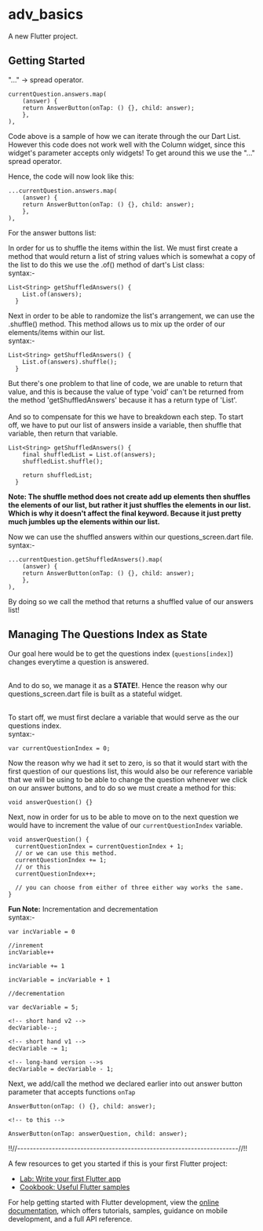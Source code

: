 # adv_basics

A new Flutter project.

## Getting Started

"..." -> spread operator.

```
currentQuestion.answers.map(
    (answer) {
    return AnswerButton(onTap: () {}, child: answer);
    },
),
```

Code above is a sample of how we can iterate through the our Dart List. However this code does not work well with the Column widget, since this widget's parameter accepts only widgets! To get around this we use the "..." spread operator.

Hence, the code will now look like this:

```
...currentQuestion.answers.map(
    (answer) {
    return AnswerButton(onTap: () {}, child: answer);
    },
),
```

For the answer buttons list:

In order for us to shuffle the items within the list. We must first create a method that would return a list of string values which is somewhat a copy of the list to do this we use the .of() method of dart's List class: <br>
syntax:- <br>

```
List<String> getShuffledAnswers() {
    List.of(answers);
  }
```

Next in order to be able to randomize the list's arrangement, we can use the .shuffle() method. This method allows us to mix up the order of our elements/items within our list. <br>
syntax:- <br>

```
List<String> getShuffledAnswers() {
    List.of(answers).shuffle();
  }
```

But there's one problem to that line of code, we are unable to return that value, and this is because the value of type 'void' can't be returned from the method 'getShuffledAnswers' because it has a return type of 'List<String>'.
<br>
<br>
And so to compensate for this we have to breakdown each step. To start off, we have to put our list of answers inside a variable, then shuffle that variable, then return that variable.<br>

```
List<String> getShuffledAnswers() {
    final shuffledList = List.of(answers);
    shuffledList.shuffle();

    return shuffledList;
  }

```

**Note: The shuffle method does not create add up elements then shuffles the elements of our list, but rather it just shuffles the elements in our list. Which is why it doesn't affect the final keyword. Because it just pretty much jumbles up the elements within our list.**

Now we can use the shuffled answers within our questions_screen.dart file. <br>
syntax:-<br>

```
...currentQuestion.getShuffledAnswers().map(
    (answer) {
    return AnswerButton(onTap: () {}, child: answer);
    },
),
```

By doing so we call the method that returns a shuffled value of our answers list!

## Managing The Questions Index as State

Our goal here would be to get the questions index (`questions[index]`) changes everytime a question is answered. <br>
<br>

And to do so, we manage it as a **STATE!**. Hence the reason why our questions_screen.dart file is built as a stateful widget. <br>
<br>

To start off, we must first declare a variable that would serve as the our questions index. <br>
syntax:- <br>

```
var currentQuestionIndex = 0;
```

Now the reason why we had it set to zero, is so that it would start with the first question of our questions list, this would also be our reference variable that we will be using to be able to change the question whenever we click on our answer buttons, and to do so we must create a method for this:

```
void answerQuestion() {}
```

Next, now in order for us to be able to move on to the next question we would have to increment the value of our `currentQuestionIndex` variable.

```
void answerQuestion() {
  currentQuestionIndex = currentQuestionIndex + 1;
  // or we can use this method.
  currentQuestionIndex += 1;
  // or this
  currentQuestionIndex++;

  // you can choose from either of three either way works the same.
}
```

**Fun Note:** Incrementation and decrementation <br>
syntax:- <br>

```
var incVariable = 0

//inrement
incVariable++

incVariable += 1

incVariable = incVariable + 1

//decrementation

var decVariable = 5;

<!-- short hand v2 -->
decVariable--;

<!-- short hand v1 -->
decVariable -= 1;

<!-- long-hand version -->s
decVariable = decVariable - 1;

```

Next, we add/call the method we declared earlier into out answer button parameter that accepts functions `onTap`

```
AnswerButton(onTap: () {}, child: answer);

<!-- to this -->

AnswerButton(onTap: answerQuestion, child: answer);

```

!!//----------------------------------------------------------------------//!!

A few resources to get you started if this is your first Flutter project:

- [Lab: Write your first Flutter app](https://docs.flutter.dev/get-started/codelab)
- [Cookbook: Useful Flutter samples](https://docs.flutter.dev/cookbook)

For help getting started with Flutter development, view the
[online documentation](https://docs.flutter.dev/), which offers tutorials,
samples, guidance on mobile development, and a full API reference.
